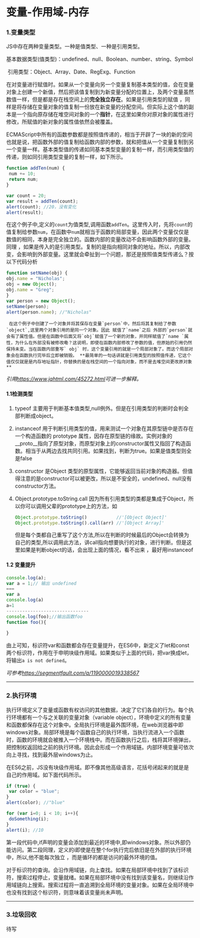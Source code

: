 # 变量-作用域-内存

### 1.变量类型

  JS中存在两种变量类型。一种是值类型、一种是引用类型。

​        基本数据类型(值类型)：undefined、null、Boolean、number、string、Symbol

​	引用类型：Object、Array、Date、RegExg、Function

  在对变量进行赋值时。如果从一个变量向另一个变量复制基本类型的值，会在变量对象上创建一个新值，然后把该值复制到为新变量分配的位置上，及两个变量虽然数值一样，但是都是存在栈空间上的**完全独立存在**。如果是引用类型的赋值  ，同样是将存储在变量对象的值复制一份放在新变量的分配空间。但实际上这个值的副本是一个指向原存储在堆空间对象的一个**指针**，在这里如果你对原对象的属性进行修改，所赋值的新对象的属性值依然会被覆盖。

  ECMAScript中所有的函数参数都是按照值传递的，相当于开辟了一块的新的空间也就是说，把函数外部的值复制给函数内部的参数，就和把值从一个变量复制到另一个变量一样。基本类型值的传递如同基本类型变量的复制一样，而引用类型值的传递，则如同引用类型变量的复制一样，如下所示。

```javascript
function addTen(num) { 
 num += 10; 
 return num; 
} 

var count = 20; 
var result = addTen(count); 
alert(count); //20，没有变化
alert(result);
```

​	在这个例子中,定义的`count`为值类型,调用函数`addTen`。这里传入时，先将`count`的值复制给参数`num`，在函数中`num`就相当于函数的局部变量，因此两个变量仅仅是数值的相同，本身是完全独立的。函数内部的变量改动不会影响函数外部的变量。同理 ，如果是传入的是引用类型。复制的是指向相同对象的地址。所以，内部改变，会影响到外部变量。这里就会牵扯到一个问题，那还是按照值类型传递么？按以下代码分析

```javascript
function setName(obj) {
obj.name = "Nicholas";
obj = new Object();
obj.name = "Greg";
}
var person = new Object();
setName(person);
alert(person.name); //"Nicholas"
```

 	 在这个例子中创建了一个对象并将其保存在变量`person`中，然后将其复制给了参数`object`,这里两个对象引用的是同一个对象。因此 赋值了`name`之后 外部的`person`就会有了属性值。但是在函数中后面又将`obj`赋值了一个新的对象，并同样赋值了`name `属性，为什么在外部没有被修改嘞？这说明，即使在函数内部修改了参数的值，但原始的引用仍然保持未变。当在函数内部重写` obj` 时，这个变量引用的就是一个局部对象了。而这个局部对象会在函数执行完毕后立即被销毁。 **最简单的一句话讲就是引用类型的按照值传递，它这个值仅仅就是是内存地址指针，你替换的是在栈空间的一个指向对象，而不是去堆空间更改原对象**

*引用<https://www.jqhtml.com/45272.html>可进一步解释。*

#### 1.1检测类型

1. typeof 主要用于判断基本值类型,null例外。但是在引用类型的判断时会判全部判断成object。

2. instanceof 用于判断引用类型的值，用来测试一个对象在其原型链中是否存在一个构造函数的 prototype 属性，因存在原型链的缘故。实例对象的__proto__指向了原型对象，而原型对象上的constructor属性又指回了构造函数。相当于从两边去找共同引用。如果找到，判断为true。如果是值类型则全是false

3. constructor   是Object 类型的原型属性，它能够返回当前对象的构造器。但值得注意的是constructor可以被更改，所以是不安全的，undefined、null没有constructor方法。

4. Object.prototype.toString.call 因为所有引用类型的类都是集成于Object，所以你可以调用父辈的prototype上的方法，如

   ```javascript
   Object.prototype.toString()           //'[Object Object]'
   Object.prototype.toString().call(arr) //'[Object Array]'
   ```

   但是每个类都自己重写了这个方法,所以在判断的时候最后的Object会转换为自己的类型,所以调用此方法，讲call指向想要执行的对象，进行判断。但是这里如果是判断object的话，会出现上面的情况，看不出来 ，最好用instanceof

#### 1.2 变量提升

```javascript
console.log(a);
var a = 1;// 输出 undefined
===
var a 
console.log(a)
a=1
-------------------------------
console.log(foo);//输出函数foo
function foo(){
 
}
```

由上可知，标识符var和函数都会存在变量提升，在ES6中，新定义了let和const两个标识符，作用在于申明块级作用域。如果类似于上面的代码，把var换成let，将输出`a is not defined`。

*可参考<https://segmentfault.com/a/1190000019338567>*

------

### 2.执行环境

执行环境定义了变量或函数有权访问的其他数据，决定了它们各自的行为。每个执行环境都有一个与之关联的变量对象（variable object），环境中定义的所有变量和函数都保存在这个对象中。全局执行环境是最外围环境，在web浏览器中即windows对象。局部环境是每个函数自己的执行环境，当执行流进入一个函数时，函数的环境就会被推入一个环境栈中。而在函数执行之后，栈将其环境弹出，把控制权返回给之前的执行环境。因此会形成一个作用域链。内部环境变量可依次向上寻找，找到最外层windows为止。

在ES6之前，JS没有块级作用域。即不像其他高级语言，花括号闭起来的就是是自己的作用域。如下面代码所示。

```javascript
if (true) { 
 var color = "blue"; 
} 
alert(color); //"blue"

for (var i=0; i < 10; i++){ 
 doSomething(i); 
} 
alert(i); //10
```

第一段代码中,if声明的变量会添加到最近的环境中,即windows对象。所以外部仍能访问。第二段同理，定义的i即使是在整个for执行完后依旧是在外部的执行环境中，所以,他不能每次独立 ，而是循环的都是访问的最外环境的值。

对于标识符的查询。会沿作用域链，向上查找。如果在局部环境中找到了该标识符，搜索过程停止，变量就绪。如果在局部环境中没有找到该变量名，则继续沿作用域链向上搜索。搜索过程将一直追溯到全局环境的变量对象。如果在全局环境中也没有找到这个标识符，则意味着该变量尚未声明。

------

### 3.垃圾回收

待写